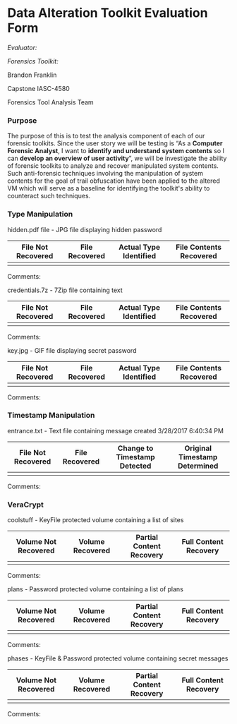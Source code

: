 # Data Alteration Toolkit Evaluation Form

*Evaluator:*

*Forensics Toolkit:* 

Brandon Franklin

Capstone IASC-4580

Forensics Tool Analysis Team

### Purpose

The purpose of this is to test the analysis component of each of our forensic toolkits. Since the user story we will be testing is “As a **Computer Forensic Analyst**, I want to **identify and understand system contents** so I can **develop an overview of user activity**”, we will be investigate the ability of forensic toolkits to analyze and recover manipulated system contents. Such anti-forensic techniques involving the manipulation of system contents for the goal of trail obfuscation have been applied to the altered VM which will serve as a baseline for identifying the toolkit's ability to counteract such techniques.

### Type Manipulation
hidden.pdf file - JPG file displaying hidden password

| File Not Recovered | File Recovered | Actual Type Identified | File Contents Recovered |
|---|---|---|---|
|   |   |   |   |

Comments:

credentials.7z - 7Zip file containing text

| File Not Recovered | File Recovered | Actual Type Identified | File Contents Recovered |
|---|---|---|---|
|   |   |   |   |

Comments:

key.jpg -  GIF file displaying secret password

| File Not Recovered | File Recovered | Actual Type Identified | File Contents Recovered |
|---|---|---|---|
|   |   |   |   |

Comments:

### Timestamp Manipulation
entrance.txt - Text file containing message created 3/28/2017 6:40:34 PM

| File Not Recovered | File Recovered | Change to Timestamp Detected | Original Timestamp Determined |
|---|---|---|---|
|   |   |   |   |

Comments:

### VeraCrypt

coolstuff - KeyFile protected volume containing a list of sites

| Volume Not Recovered | Volume Recovered | Partial Content Recovery | Full Content Recovery |
|---|---|---|---|
|   |   |   |   |

Comments:

plans - Password protected volume containing a list of plans

| Volume Not Recovered | Volume Recovered | Partial Content Recovery | Full Content Recovery |
|---|---|---|---|
|   |   |   |   |

Comments:

phases - KeyFile & Password protected volume containing secret messages

| Volume Not Recovered | Volume Recovered | Partial Content Recovery | Full Content Recovery |
|---|---|---|---|
|   |   |   |   |

Comments:
